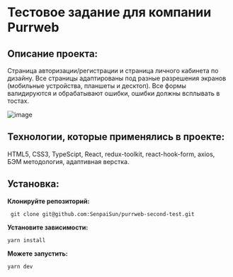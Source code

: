 # Тестовое задание для компании Purrweb
## Описание проекта:
Cтраница авторизации/регистрации и страница личного кабинета по дизайну.
Все страницы адаптированы под разные разрешения экранов (мобильные устройства, планшеты и десктоп).
Все формы валидируются и обрабатывают ошибки, ошибки должны всплывать в тостах.

![image](https://github.com/SenpaiSun/purrweb-test-second/assets/100027896/030a049a-338a-4ff1-bd9c-7bd15daf9784)

## Технологии, которые применялись в проекте:
HTML5, CSS3, TypeScipt, React, redux-toolkit, react-hook-form, axios, БЭМ методология, адаптивная верстка.

## Установка:

**Клонируйте репозиторий:**

` git clone git@github.com:SenpaiSun/purrweb-second-test.git`

**Установите зависимости:**

`yarn install`

**Можете запустить:**

`yarn dev`
